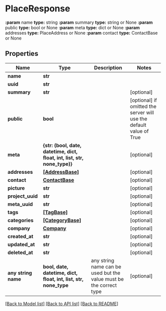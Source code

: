 # PlaceResponse

**:param** name                                **type:** string **:param** summary                             **type:** string or None  **:param** public                              **type:** bool or None  **:param** meta                                **type:** dict or None  **:param** addresses                           **type:** PlaceAddress or None  **:param** contact                             **type:** ContactBase or None

## Properties
Name | Type | Description | Notes
------------ | ------------- | ------------- | -------------
**name** | **str** |  | 
**uuid** | **str** |  | 
**summary** | **str** |  | [optional] 
**public** | **bool** |  | [optional]  if omitted the server will use the default value of True
**meta** | **{str: (bool, date, datetime, dict, float, int, list, str, none_type)}** |  | [optional] 
**addresses** | [**[AddressBase]**](AddressBase.md) |  | [optional] 
**contact** | [**ContactBase**](ContactBase.md) |  | [optional] 
**picture** | **str** |  | [optional] 
**project_uuid** | **str** |  | [optional] 
**meta_uuid** | **str** |  | [optional] 
**tags** | [**[TagBase]**](TagBase.md) |  | [optional] 
**categories** | [**[CategoryBase]**](CategoryBase.md) |  | [optional] 
**company** | [**Company**](Company.md) |  | [optional] 
**created_at** | **str** |  | [optional] 
**updated_at** | **str** |  | [optional] 
**deleted_at** | **str** |  | [optional] 
**any string name** | **bool, date, datetime, dict, float, int, list, str, none_type** | any string name can be used but the value must be the correct type | [optional]

[[Back to Model list]](../README.md#documentation-for-models) [[Back to API list]](../README.md#documentation-for-api-endpoints) [[Back to README]](../README.md)


